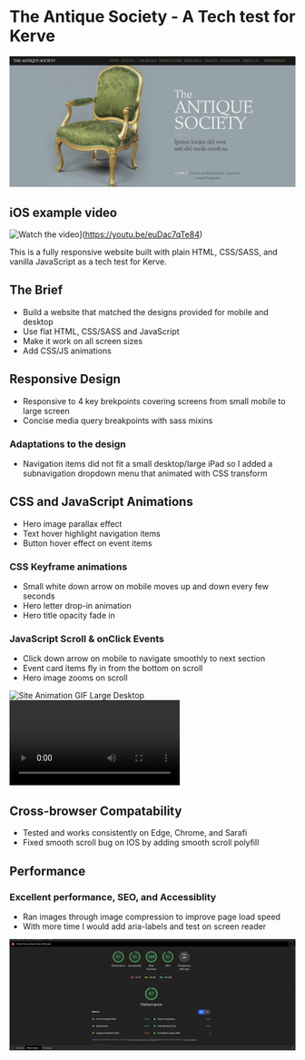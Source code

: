 # The Antique Society - A Tech test for Kerve

![Site Screenshot LG](src/assets/readme/SITE-DESKTOP-LG.JPG)

## iOS example video

![Watch the video](https://img.youtube.com/vi/euDac7qTe84/0.jpg)](https://youtu.be/euDac7qTe84)


This is a fully responsive website built with plain HTML, CSS/SASS, and vanilla JavaScript as a tech test for Kerve. 

## The Brief

- Build a website that matched the designs provided for mobile and desktop
- Use flat HTML, CSS/SASS and JavaScript
- Make it work on all screen sizes
- Add CSS/JS animations 

## Responsive Design 

- Responsive to 4 key brekpoints covering screens from small mobile to large screen
- Concise media query breakpoints with sass mixins

### Adaptations to the design
- Navigation items did not fit a small desktop/large iPad so I added a subnavigation dropdown menu that animated with CSS transform


## CSS and JavaScript Animations 

- Hero image parallax effect 
- Text hover highlight navigation items 
- Button hover effect on event items 


### CSS Keyframe animations
- Small white down arrow on mobile moves up and down every few seconds
- Hero letter drop-in animation 
- Hero title opacity fade in 


### JavaScript Scroll & onClick Events
- Click down arrow on mobile to navigate smoothly to next section
- Event card items fly in from the bottom on scroll 
- Hero image zooms on scroll 

![Site Animation GIF Large Desktop](src/assets/readme/DESKTOP_ANIMATION.gif)
![Site Animation GIF mobile](src/assets/readme/RPReplay-Final1596409584.MP4)

## Cross-browser Compatability 
- Tested and works consistently on Edge, Chrome, and Sarafi
- Fixed smooth scroll bug on IOS by adding smooth scroll polyfill 







## Performance 
### Excellent performance, SEO, and Accessiblity 

- Ran images through image compression to improve page load speed
- With more time I would add aria-labels and test on screen reader 

![Lighthouse Score](src/assets/readme/LIGHTHOUSE_SCREENSHOT.png)




